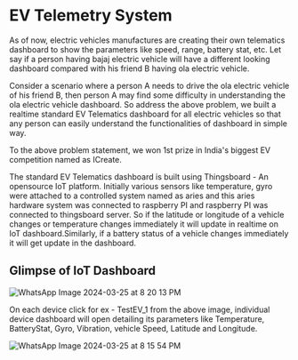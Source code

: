 # EV Telemetry System

As of now, electric vehicles manufactures are creating their own telematics dashboard to show the parameters like speed, range, battery stat, etc. Let say if a person having bajaj electric vehicle will have a different looking dashboard compared with his friend B having ola electric vehicle.

Consider a scenario where a person A needs to drive the ola electric vehicle of his friend B, then person A may find some difficulty in understanding the ola electric vehicle dashboard. So address the above problem, we built a realtime standard EV Telematics dashboard for all electric vehicles so that any person can easily understand the functionalities of dashboard in simple way. 

To the above problem statement, we won 1st prize in India's biggest EV competition named as ICreate.

The standard EV Telematics dashboard is built using Thingsboard - An opensource IoT platform. Initially various sensors like temperature, gyro were attached to a controlled system named as aries and this aries hardware system was connected to raspberry PI and raspberry PI was connected to thingsboard server. So if the latitude or longitude of a vehicle changes or temperature changes immediately it will update in realtime on IoT dashboard.Similarly, if a battery status of a vehicle changes immediately it will get update in the dashboard.

## Glimpse of IoT Dashboard

![WhatsApp Image 2024-03-25 at 8 20 13 PM](https://github.com/tanishpophale53/EV-Telemetry-System/assets/71888416/08e37594-80c1-4467-b362-49324aa3e3d5)

On each device click for ex - TestEV_1 from the above image, individual device dashboard will open detailing its parameters like Temperature, BatteryStat, Gyro, Vibration, vehicle Speed, Latitude and Longitude.

![WhatsApp Image 2024-03-25 at 8 15 54 PM](https://github.com/tanishpophale53/EV-Telemetry-System/assets/71888416/20bbb276-ccc0-43dc-99db-f72656d0cf64)


